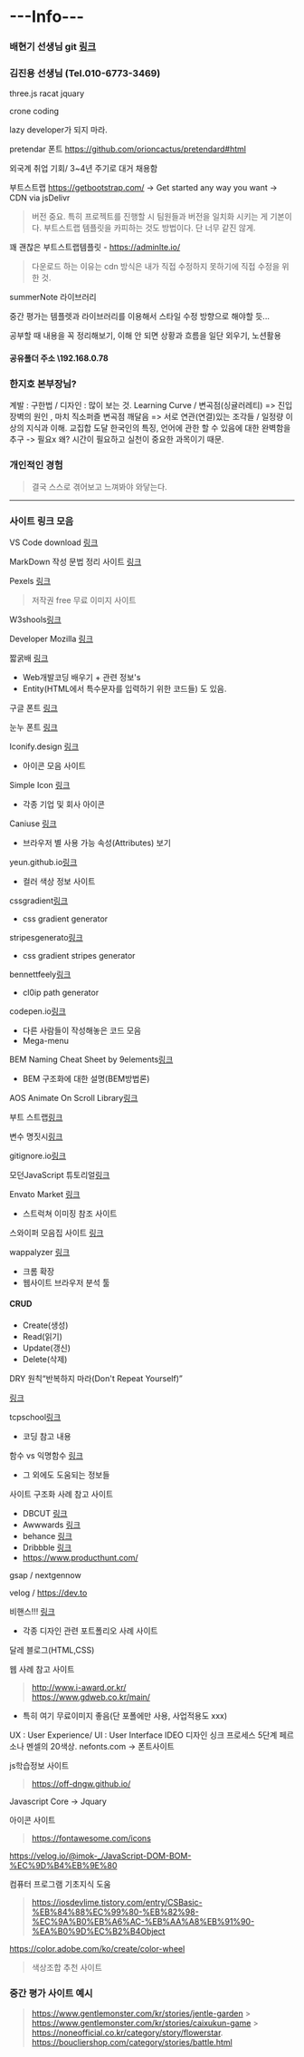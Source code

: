 # **---Info---**

### 배현기 선생님 git [링크](https://github.com/baehyunki/dw_data2/tree/master)

### 김진용 선생님 (Tel.010-6773-3469)

three.js racat jquary

crone coding

lazy developer가 되지 마라.

pretendar 폰트
https://github.com/orioncactus/pretendard#html

외국계 취업 기회/ 3~4년 주기로 대거 채용함

부트스트랩 https://getbootstrap.com/ -> Get started any way you want -> CDN via jsDelivr

> 버전 중요. 특히 프로젝트를 진행할 시 팀원들과 버전을 일치화 시키는 게 기본이다.
> 부트스트랩 템플릿을 카피하는 것도 방법이다. 단 너무 같진 않게.

꽤 괜찮은 부트스트랩템플릿 - https://adminlte.io/

> 다운로드 하는 이유는 cdn 방식은 내가 직접 수정하지 못하기에 직접 수정을 위한 것.

summerNote 라이브러리

중간 평가는 템플렛과 라이브러리를 이용해서 스타일 수정 방향으로 해야할 듯...

공부할 때 내용을 꼭 정리해보기, 이해 안 되면 상황과 흐름을 일단 외우기, 노션활용

#### 공유폴더 주소 \\192.168.0.78

### 한지호 본부장님?

계발 : 구한법 / 디자인 : 많이 보는 것.
Learning Curve / 변곡점(싱귤러레티) => 진입장벽의 원인 , 마치 직소퍼즐
변곡점 깨달음 => 서로 연관(연결)있는 조각들 / 일정량 이상의 지식과 이해. 교집합 도달
한국인의 특징, 언어에 관한 할 수 있음에 대한 완벽함을 추구 -> 필요x 왜? 시간이 필요하고 실천이 중요한 과목이기 때문.

### 개인적인 경험

> 결국 스스로 겪어보고 느껴봐야 와닿는다.

---

### 사이트 링크 모음

VS Code download [링크](https://code.visualstudio.com/download)

MarkDown 작성 문법 정리 사이트 [링크](https://inpa.tistory.com/entry/MarkDown-%F0%9F%93%9A-%EB%A7%88%ED%81%AC%EB%8B%A4%EC%9A%B4-%EB%AC%B8%EB%B2%95-%F0%9F%92%AF-%EC%A0%95%EB%A6%AC#%EB%A7%88%ED%81%AC%EB%8B%A4%EC%9A%B4_markdown_%EC%9D%B4%EB%9E%80)

Pexels [링크](https://www.pexels.com/ko-kr/)

> 저작권 free 무료 이미지 사이트

W3shools[링크](https://www.w3schools.com/)

Developer Mozilla [링크](https://developer.mozilla.org/ko/)

짧굵배 [링크](https://dinfree.com/)

- Web개발코딩 배우기 + 관련 정보's
- Entity(HTML에서 특수문자를 입력하기 위한 코드들) 도 있음.

구글 폰트 [링크](https://fonts.google.com/)

눈누 폰트 [링크](https://noonnu.cc/)

Iconify.design [링크](https://iconify.design/)

- 아이콘 모음 사이트

Simple Icon [링크](https://simpleicons.org/)

- 각종 기업 및 회사 아이콘

Caniuse [링크](https://caniuse.com/)

- 브라우저 별 사용 가능 속성(Attributes) 보기

yeun.github.io[링크](https://yeun.github.io/open-color/)

- 컬러 색상 정보 사이트

cssgradient[링크](https://cssgradient.io/)

- css gradient generator

stripesgenerato[링크](https://stripesgenerator.com/)

- css gradient stripes generator

bennettfeely[링크](https://bennettfeely.com/clippy/)

- cl0ip path generator

codepen.io[링크](codepen.io)

- 다른 사람들이 작성해놓은 코드 모음
- Mega-menu

BEM Naming Cheat Sheet by 9elements[링크](https://-bem-cheat-sheet.9elements.com/)

- BEM 구조화에 대한 설명(BEM방법론)

AOS Animate On Scroll Library[링크](https://michalsnik.github.io/aos/)

부트 스트랩[링크](https://michalsnik.github.io/aos/)

변수 명짓시[링크](https://www.curioustore.com/#!/)

gitignore.io[링크](https://www.toptal.com/developers/gitignore)

모던JavaScript 튜토리얼[링크](https://ko.javascript.info/)

Envato Market [링크](https://elements.envato.com/?utm_source=redrct&utm_medium=clkr)

- 스트럭쳐 이미징 참조 사이트

스와이퍼 모음집 사이트 [링크](https://swiperjs.com/)

wappalyzer [링크](https://chrome.google.com/webstore/detail/wappalyzer-technology-pro/gppongmhjkpfnbhagpmjfkannfbllamg)

- 크롬 확장
- 웹사이트 브라우저 분석 툴

#### CRUD

- Create(생성)
- Read(읽기)
- Update(갱신)
- Delete(삭제)

DRY 원칙“반복하지 마라(Don't Repeat Yourself)”

[링크](https://happygrammer.github.io/guide/code-design/)

tcpschool[링크](http://www.tcpschool.com/)

- 코딩 참고 내용

함수 vs 익명함수 [링크](https://dev-note-97.tistory.com/273)

- 그 외에도 도움되는 정보들

사이트 구조화 사례 참고 사이트

- DBCUT [링크](https://www.dbcut.com/)
- Awwwards [링크](https://www.awwwards.com/)
- behance [링크](https://www.behance.net/)
- Dribbble [링크](https://dribbble.com/)
- https://www.producthunt.com/

gsap / nextgennow

velog / https://dev.to

비핸스!!! [링크](https://www.behance.net/)

- 각종 디자인 관련 포트폴리오 사례 사이트

달레 블로그(HTML,CSS)

웹 사례 참고 사이트

> http://www.i-award.or.kr/  
> https://www.gdweb.co.kr/main/

- 특히 여기 무료이미지 좋음(단 포폴에만 사용, 사업적용도 xxx)

UX : User Experience/ UI : User Interface
IDEO 디자인 싱크 프로세스 5단계
페르소나
멘셀의 20색상.
nefonts.com -> 폰트사이트

js학습정보 사이트

> https://off-dngw.github.io/

Javascript Core -> Jquary

아이콘 사이트

> https://fontawesome.com/icons

https://velog.io/@imok-_/JavaScript-DOM-BOM-%EC%9D%B4%EB%9E%80

컴퓨터 프로그램 기초지식 도움

> https://iosdevlime.tistory.com/entry/CSBasic-%EB%84%88%EC%99%80-%EB%82%98-%EC%9A%B0%EB%A6%AC-%EB%AA%A8%EB%91%90-%EA%B0%9D%EC%B2%B4Object

https://color.adobe.com/ko/create/color-wheel

> 색상조합 추천 사이트

### 중간 평가 사이트 예시

> https://www.gentlemonster.com/kr/stories/jentle-garden > https://www.gentlemonster.com/kr/stories/caixukun-game > https://noneofficial.co.kr/category/story/flowerstar.
> https://boucliershop.com/category/stories/battle.html
